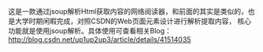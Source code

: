 这是一款通过jsoup解析Html获取内容的网络阅读器，和前面的其实是类似的，也是大学时期闲暇完成，对照CSDN的Web页面元素设计进行解析提取内容，
核心功能就是使用jsoup解析。具体使用可查看相关Blog：http://blog.csdn.net/up1up2up3/article/details/41514035
